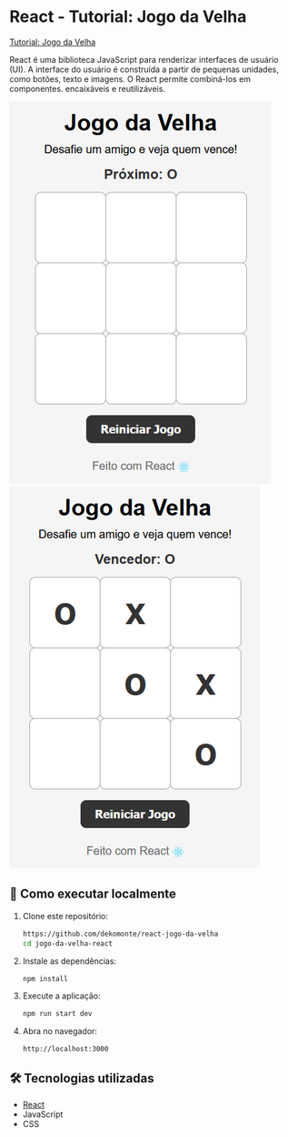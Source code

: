 # React  - Tutorial: Jogo da Velha

[Tutorial: Jogo da Velha](https://pt-br.react.dev/learn/tutorial-tic-tac-toe)

React é uma biblioteca JavaScript para renderizar interfaces de usuário (UI). A interface do usuário é construída a partir de pequenas unidades, como botões, texto e imagens. O React permite combiná-los em componentes. encaixáveis ​​e reutilizáveis. 

![Interface](./imagem1.png)
![Interface](./imagem2.png)

## 🚀 Como executar localmente

1.  Clone este repositório:

    ``` bash
    https://github.com/dekomonte/react-jogo-da-velha
    cd jogo-da-velha-react
    ```

2.  Instale as dependências:

    ``` bash
    npm install
    ```

3.  Execute a aplicação:

    ``` bash
    npm run start dev
    ```

4.  Abra no navegador:

        http://localhost:3000

 ## 🛠️ Tecnologias utilizadas
-   [React](https://react.dev/)
-   JavaScript
-   CSS
